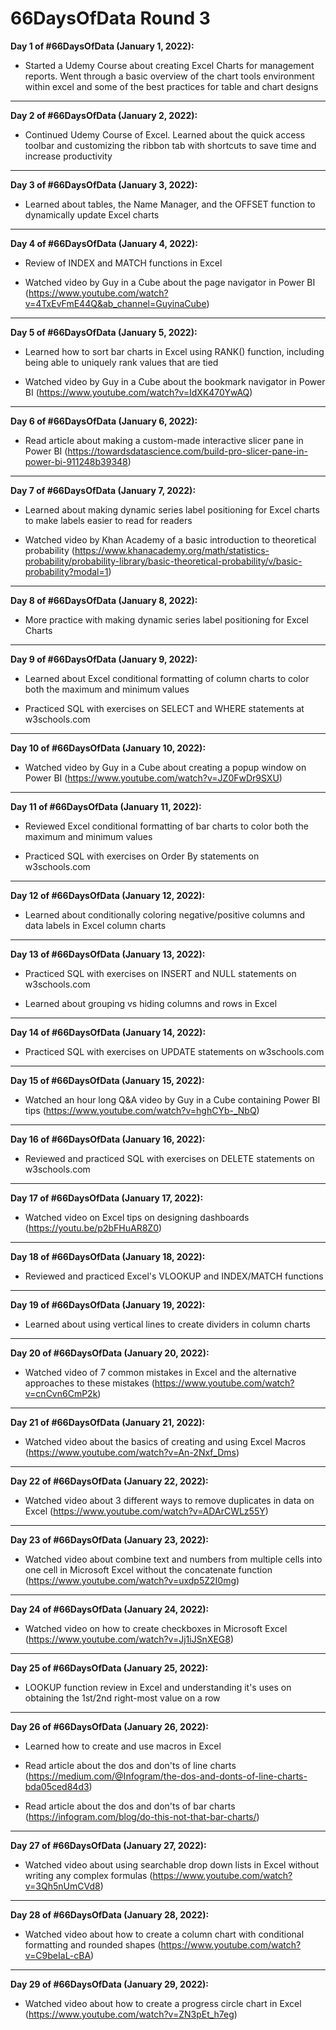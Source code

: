 # 66DaysOfData Round 3

**Day 1 of #66DaysOfData (January 1, 2022):**

- Started a Udemy Course about creating Excel Charts for management reports. Went through a basic overview of the chart tools environment within excel and some of the best practices for table and chart designs

---

**Day 2 of #66DaysOfData (January 2, 2022):**

- Continued Udemy Course of Excel. Learned about the quick access toolbar and customizing the ribbon tab with shortcuts to save time and increase productivity 

---

**Day 3 of #66DaysOfData (January 3, 2022):**

- Learned about tables, the Name Manager, and the OFFSET function to dynamically update Excel charts

---

**Day 4 of #66DaysOfData (January 4, 2022):**

- Review of INDEX and MATCH functions in Excel

- Watched video by Guy in a Cube about the page navigator in Power BI (https://www.youtube.com/watch?v=4TxEvFmE44Q&ab_channel=GuyinaCube) 

---

**Day 5 of #66DaysOfData (January 5, 2022):**

- Learned how to sort bar charts in Excel using RANK() function, including being able to uniquely rank values that are tied

- Watched video by Guy in a Cube about the bookmark navigator in Power BI (https://www.youtube.com/watch?v=IdXK470YwAQ) 

---

**Day 6 of #66DaysOfData (January 6, 2022):**

- Read article about making a custom-made interactive slicer pane in Power BI (https://towardsdatascience.com/build-pro-slicer-pane-in-power-bi-911248b39348)

---

**Day 7 of #66DaysOfData (January 7, 2022):**

- Learned about making dynamic series label positioning for Excel charts to make labels easier to read for readers

- Watched video by Khan Academy of a basic introduction to theoretical probability (https://www.khanacademy.org/math/statistics-probability/probability-library/basic-theoretical-probability/v/basic-probability?modal=1) 

---

**Day 8 of #66DaysOfData (January 8, 2022):**

- More practice with making dynamic series label positioning for Excel Charts

---

**Day 9 of #66DaysOfData (January 9, 2022):**

- Learned about Excel conditional formatting of column charts to color both the maximum and minimum values

- Practiced SQL with exercises on SELECT and WHERE statements at w3schools.com 

---

**Day 10 of #66DaysOfData (January 10, 2022):**

- Watched video by Guy in a Cube about creating a popup window on Power BI (https://www.youtube.com/watch?v=JZ0FwDr9SXU) 

---

**Day 11 of #66DaysOfData (January 11, 2022):**

- Reviewed Excel conditional formatting of bar charts to color both the maximum and minimum values

- Practiced SQL with exercises on Order By statements on w3schools.com

---

**Day 12 of #66DaysOfData (January 12, 2022):**

- Learned about conditionally coloring negative/positive columns and data labels in Excel column charts

---

**Day 13 of #66DaysOfData (January 13, 2022):**

- Practiced SQL with exercises on INSERT and NULL statements on w3schools.com

- Learned about grouping vs hiding columns and rows in Excel 

---

**Day 14 of #66DaysOfData (January 14, 2022):**

- Practiced SQL with exercises on UPDATE statements on w3schools.com

---

**Day 15 of #66DaysOfData (January 15, 2022):**

- Watched an hour long Q&A video by Guy in a Cube containing Power BI tips (https://www.youtube.com/watch?v=hghCYb-_NbQ) 

---

**Day 16 of #66DaysOfData (January 16, 2022):**

- Reviewed and practiced SQL with exercises on DELETE statements on w3schools.com 

---

**Day 17 of #66DaysOfData (January 17, 2022):**

- Watched video on Excel tips on designing dashboards (https://youtu.be/p2bFHuAR8Z0)

---

**Day 18 of #66DaysOfData (January 18, 2022):**

- Reviewed and practiced Excel's VLOOKUP and INDEX/MATCH functions

---

**Day 19 of #66DaysOfData (January 19, 2022):**

- Learned about using vertical lines to create dividers in column charts 

---

**Day 20 of #66DaysOfData (January 20, 2022):**

- Watched video of 7 common mistakes in Excel and the alternative approaches to these mistakes (https://www.youtube.com/watch?v=cnCvn6CmP2k) 

---

**Day 21 of #66DaysOfData (January 21, 2022):**

- Watched video about the basics of creating and using Excel Macros (https://www.youtube.com/watch?v=An-2Nxf_Dms)

---

**Day 22 of #66DaysOfData (January 22, 2022):**

- Watched video about 3 different ways to remove duplicates in data on Excel (https://www.youtube.com/watch?v=ADArCWLz55Y) 

---

**Day 23 of #66DaysOfData (January 23, 2022):**

- Watched video about combine text and numbers from multiple cells into one cell in Microsoft Excel without the concatenate function (https://www.youtube.com/watch?v=uxdp5Z2I0mg) 

---

**Day 24 of #66DaysOfData (January 24, 2022):**

- Watched video on how to create checkboxes in Microsoft Excel (https://www.youtube.com/watch?v=Jj1iJSnXEG8)

---

**Day 25 of #66DaysOfData (January 25, 2022):**

- LOOKUP function review in Excel and understanding it's uses on obtaining the 1st/2nd right-most value on a row 

---

**Day 26 of #66DaysOfData (January 26, 2022):**

- Learned how to create and use macros in Excel

- Read article about the dos and don'ts of line charts (https://medium.com/@Infogram/the-dos-and-donts-of-line-charts-bda05ced84d3)

- Read article about the dos and don'ts of bar charts (https://infogram.com/blog/do-this-not-that-bar-charts/) 

---

**Day 27 of #66DaysOfData (January 27, 2022):**

- Watched video about using searchable drop down lists in Excel without writing any complex formulas (https://www.youtube.com/watch?v=3Qh5nUmCVd8)

---

**Day 28 of #66DaysOfData (January 28, 2022):**

- Watched video about how to create a column chart with conditional formatting and rounded shapes (https://www.youtube.com/watch?v=C9beIaL-cBA) 

---

**Day 29 of #66DaysOfData (January 29, 2022):**

- Watched video about how to create a progress circle chart in Excel (https://www.youtube.com/watch?v=ZN3pEt_h7eg)
